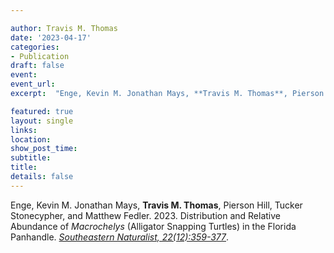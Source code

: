```yaml
---

author: Travis M. Thomas
date: '2023-04-17'
categories:
- Publication
draft: false
event: 
event_url: 
excerpt:  "Enge, Kevin M. Jonathan Mays, **Travis M. Thomas**, Pierson Hill, Tucker Stonecypher, and Matthew Fedler. 2023. Distribution and Relative Abundance of *Macrochelys* (Alligator Snapping Turtles) in the Florida Panhandle. [*Southeastern Naturalist, 22(12):359-377*](https://www.dropbox.com/scl/fi/sakl2fefgqwqa1ajd6jnw/Enge_b_2023.pdf?rlkey=2jv52xsw9uvyo8e2fvjhivex4&dl=0)."

featured: true
layout: single
links:
location: 
show_post_time: 
subtitle:   
title:
details: false
---
```


Enge, Kevin M. Jonathan Mays, **Travis M. Thomas**, Pierson Hill, Tucker Stonecypher, and Matthew Fedler. 2023. Distribution and Relative Abundance of *Macrochelys* (Alligator Snapping Turtles) in the Florida Panhandle. [*Southeastern Naturalist, 22(12):359-377*](https://www.dropbox.com/scl/fi/sakl2fefgqwqa1ajd6jnw/Enge_b_2023.pdf?rlkey=2jv52xsw9uvyo8e2fvjhivex4&dl=0).

